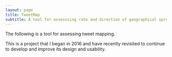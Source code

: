 ```yaml
---
layout: page
title: TweetMap
subtitle: A tool for assesssing rate and direction of geographical spread of twitter trends. 
---
```


The following is a tool for assessing tweet mapping. 

This is a project that I began in 2016 and have recently revisited to continue to develop and improve its design and usability. 

